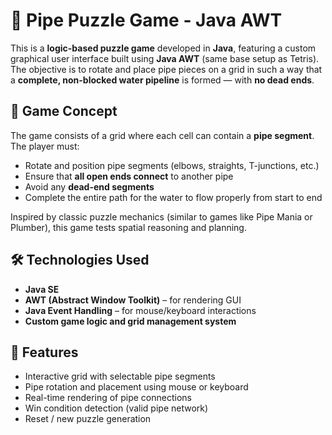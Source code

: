 # 🚰 Pipe Puzzle Game - Java AWT

This is a **logic-based puzzle game** developed in **Java**, featuring a custom graphical user interface built using **Java AWT** (same base setup as Tetris). The objective is to rotate and place pipe pieces on a grid in such a way that a **complete, non-blocked water pipeline** is formed — with **no dead ends**.

## 🧠 Game Concept

The game consists of a grid where each cell can contain a **pipe segment**. The player must:

- Rotate and position pipe segments (elbows, straights, T-junctions, etc.)
- Ensure that **all open ends connect** to another pipe
- Avoid any **dead-end segments**
- Complete the entire path for the water to flow properly from start to end

Inspired by classic puzzle mechanics (similar to games like Pipe Mania or Plumber), this game tests spatial reasoning and planning.

## 🛠️ Technologies Used

- **Java SE**
- **AWT (Abstract Window Toolkit)** – for rendering GUI
- **Java Event Handling** – for mouse/keyboard interactions
- **Custom game logic and grid management system**

## 🧩 Features

- Interactive grid with selectable pipe segments  
- Pipe rotation and placement using mouse or keyboard  
- Real-time rendering of pipe connections  
- Win condition detection (valid pipe network)  
- Reset / new puzzle generation
